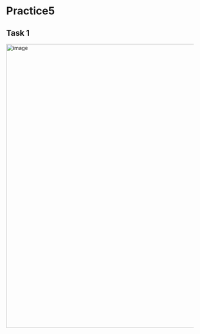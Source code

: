# Practice5

## Task 1
<img width="1027" height="763" alt="image" src="https://github.com/user-attachments/assets/f6716b8f-c8d6-4e76-8cea-dd90823baaed" />
